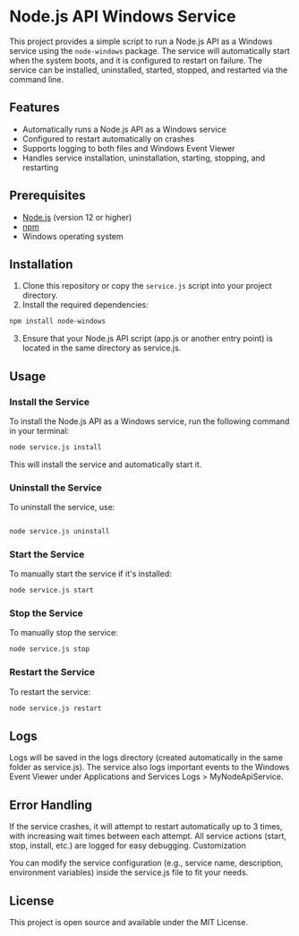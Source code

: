 # Node.js API Windows Service

This project provides a simple script to run a Node.js API as a Windows service using the `node-windows` package. The service will automatically start when the system boots, and it is configured to restart on failure. The service can be installed, uninstalled, started, stopped, and restarted via the command line.

## Features

- Automatically runs a Node.js API as a Windows service
- Configured to restart automatically on crashes
- Supports logging to both files and Windows Event Viewer
- Handles service installation, uninstallation, starting, stopping, and restarting

## Prerequisites

- [Node.js](https://nodejs.org/) (version 12 or higher)
- [npm](https://www.npmjs.com/)
- Windows operating system

## Installation

1. Clone this repository or copy the `service.js` script into your project directory.
2. Install the required dependencies:

```bash
npm install node-windows
```
3. Ensure that your Node.js API script (app.js or another entry point) is located in the same directory as service.js.

## Usage

### Install the Service
To install the Node.js API as a Windows service, run the following command in your terminal:
```bash
node service.js install
```
This will install the service and automatically start it.

### Uninstall the Service
To uninstall the service, use:
```bash

node service.js uninstall
```
### Start the Service
To manually start the service if it's installed:
```bash
node service.js start
```
### Stop the Service
To manually stop the service:
```bash
node service.js stop
```

### Restart the Service
To restart the service:
```bash
node service.js restart
```

## Logs

Logs will be saved in the logs directory (created automatically in the same folder as service.js).
The service also logs important events to the Windows Event Viewer under Applications and Services Logs > MyNodeApiService.

## Error Handling

If the service crashes, it will attempt to restart automatically up to 3 times, with increasing wait times between each attempt. All service actions (start, stop, install, etc.) are logged for easy debugging.
Customization

You can modify the service configuration (e.g., service name, description, environment variables) inside the service.js file to fit your needs.

## License

This project is open source and available under the MIT License.
